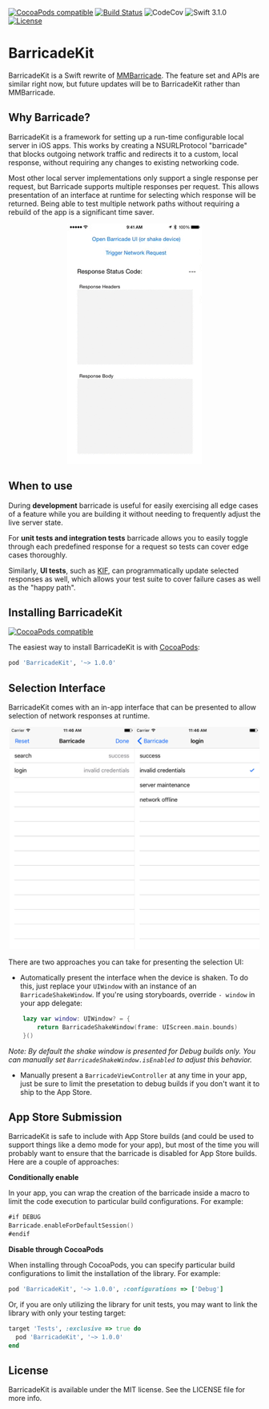 [![CocoaPods compatible](https://img.shields.io/cocoapods/v/BarricadeKit.svg)](#cocoapods)
[![Build Status](https://travis-ci.org/johntmcintosh/BarricadeKit.svg?branch=master)](https://travis-ci.org/johntmcintosh/BarricadeKit)
![CodeCov](https://img.shields.io/codecov/c/github/johntmcintosh/BarricadeKit.svg)
![Swift 3.1.0](https://img.shields.io/badge/Swift-3.1.0-orange.svg)
[![License](http://img.shields.io/:license-mit-blue.svg)](http://doge.mit-license.org)
<!--[![CocoaPods](https://img.shields.io/cocoapods/dt/BarricadeKit.svg)]()-->
<!--[![Carthage compatible](https://img.shields.io/badge/Carthage-compatible-4BC51D.svg?style=flat)](https://github.com/Carthage/Carthage)-->

# BarricadeKit 

BarricadeKit is a Swift rewrite of [MMBarricade](https://github.com/mutualmobile/mmbarricade). The feature set and APIs are similar right now, but future updates will be to BarricadeKit rather than MMBarricade.

## Why Barricade?

BarricadeKit is a framework for setting up a run-time configurable local server in iOS apps. This works by creating a NSURLProtocol "barricade" that blocks outgoing network traffic and redirects it to a custom, local response, without requiring any changes to existing networking code. 

Most other local server implementations only support a single response per request, but Barricade supports multiple responses per request. This allows presentation of an interface at runtime for selecting which response will be returned. Being able to test multiple network paths without requiring a rebuild of the app is a significant time saver.

<p align="center">
<img src="ReadmeResources/Barricade.gif") alt="Example App"/>
</p>

## When to use 

During **development** barricade is useful for easily exercising all edge cases of a feature while you are building it without needing to frequently adjust the live server state.

For **unit tests and integration tests** barricade allows you to easily toggle through each predefined response for a request so tests can cover edge cases thoroughly.

Similarly, **UI tests**, such as [KIF](https://github.com/kif-framework/KIF), can programmatically update selected responses as well, which allows your test suite to cover failure cases as well as the "happy path".

## Installing BarricadeKit
[![CocoaPods compatible](https://img.shields.io/cocoapods/v/BarricadeKit.svg)](#cocoapods)

The easiest way to install BarricadeKit is with [CocoaPods](https://github.com/cocoapods/cocoapods):

```Ruby
pod 'BarricadeKit', '~> 1.0.0'
```

## Selection Interface

BarricadeKit comes with an in-app interface that can be presented to allow selection of network responses at runtime. 

<p align="center">
<img src="ReadmeResources/in-app-selection.jpg") alt="Example App" width="500" />
</p>

There are two approaches you can take for presenting the selection UI:

- Automatically present the interface when the device is shaken. To do this, just replace your `UIWindow` with an instance of an `BarricadeShakeWindow`. If you're using storyboards, override `- window` in your app delegate:

```swift
    lazy var window: UIWindow? = {
        return BarricadeShakeWindow(frame: UIScreen.main.bounds)
    }()
```

*Note: By default the shake window is presented for Debug builds only. You can manually set `BarricadeShakeWindow.isEnabled` to adjust this behavior.*

- Manually present a `BarricadeViewController` at any time in your app, just be sure to limit the presetation to debug builds if you don't want it to ship to the App Store.


## App Store Submission

BarricadeKit is safe to include with App Store builds (and could be used to support things like a demo mode for your app), but most of the time you will probably want to ensure that the barricade is disabled for App Store builds. Here are a couple of approaches:

**Conditionally enable**

In your app, you can wrap the creation of the barricade inside a macro to limit the code execution to particular build configurations. For example:

```swift
#if DEBUG
Barricade.enableForDefaultSession()
#endif
```

**Disable through CocoaPods**

When installing through CocoaPods, you can specify particular build configurations to limit the installation of the library. For example:

```ruby
pod 'BarricadeKit', '~> 1.0.0', :configurations => ['Debug']
```

Or, if you are only utilizing the library for unit tests, you may want to link the library with only your testing target:

```ruby
target 'Tests', :exclusive => true do
  pod 'BarricadeKit', '~> 1.0.0'
end
```
## License

BarricadeKit is available under the MIT license. See the LICENSE file for more info.
